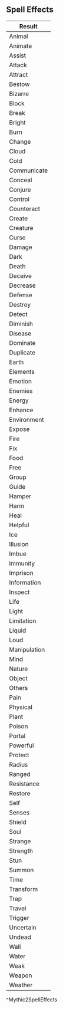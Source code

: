 ## Spell Effects
| Result       |
| ------------ |
| Animal       |
| Animate      |
| Assist       |
| Attack       |
| Attract      |
| Bestow       |
| Bizarre      |
| Block        |
| Break        |
| Bright       |
| Burn         |
| Change       |
| Cloud        |
| Cold         |
| Communicate  |
| Conceal      |
| Conjure      |
| Control      |
| Counteract   |
| Create       |
| Creature     |
| Curse        |
| Damage       |
| Dark         |
| Death        |
| Deceive      |
| Decrease     |
| Defense      |
| Destroy      |
| Detect       |
| Diminish     |
| Disease      |
| Dominate     |
| Duplicate    |
| Earth        |
| Elements     |
| Emotion      |
| Enemies      |
| Energy       |
| Enhance      |
| Environment  |
| Expose       |
| Fire         |
| Fix          |
| Food         |
| Free         |
| Group        |
| Guide        |
| Hamper       |
| Harm         |
| Heal         |
| Helpful      |
| Ice          |
| Illusion     |
| Imbue        |
| Immunity     |
| Imprison     |
| Information  |
| Inspect      |
| Life         |
| Light        |
| Limitation   |
| Liquid       |
| Loud         |
| Manipulation |
| Mind         |
| Nature       |
| Object       |
| Others       |
| Pain         |
| Physical     |
| Plant        |
| Poison       |
| Portal       |
| Powerful     |
| Protect      |
| Radius       |
| Ranged       |
| Resistance   |
| Restore      |
| Self         |
| Senses       |
| Shield       |
| Soul         |
| Strange      |
| Strength     |
| Stun         |
| Summon       |
| Time         |
| Transform    |
| Trap         |
| Travel       |
| Trigger      |
| Uncertain    |
| Undead       |
| Wall         |
| Water        |
| Weak         |
| Weapon       |
| Weather      |
^Mythic2SpellEffects